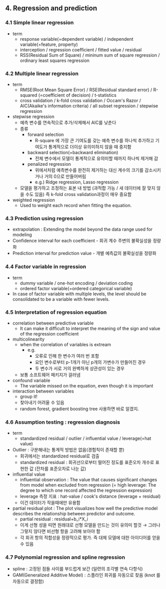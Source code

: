## 4. Regression and prediction

### 4.1 Simple linear regression

- term
    - response variable(=dependent variable) / independent variable(=feature, property)
    - interception / regression coefficient  / fitted value / residual
    - RSS(Residual Sum of Square) / mininum sum of square regression / ordinary least squares regression

### 4.2 Multiple linear regression

- term
    - RMSE(Root Mean Square Error) / RSE(Residual standard error) / R-squared (=coefficient of decision) / t-statistics
    - cross validation / k-fold cross validation / Occam's Razor / AIC(Akaike's information criteria) / all subset regression / stepwise regression
- stepwise regression
    - 예측 변수를 연속적으로 추가/삭제해서 AIC를 낮춘다
    - 종류
        - forward selection
            - R-square 에 가장 큰 기여도를 갖는 예측 변수를 하나씩 추가하고 기여도가 통계적으로 더이상 유의미하지 않을 때 중지함
        - backward selection(=backward elimination)
            - 전체 변수에서 모델이 통계적으로 유의미할 때까지 하나씩 제거해 감
        - penalized regression
            - 위에서처럼 예측변수를 완전히 제거하는 대신 계수의 크기를 감소시키거나 거의 0으로 만들어버림
            - e.g.) Ridge regression, Lasso regression
    - 모델을 평가하고 조정하는 표본 내 방법 (과적합 가능 / 새 데이터에 잘 맞지 않을 수도 있음) 즉 k-fold cross validation과정이 매우 중요함
- weighted regression
    - Used to weight each record when fitting the equation.

### 4.3 Prediction using regression

- extrapolation : Extending the model beyond the data range used for modeling
- Confidence interval for each coefficient - 회귀 계수 주변의 불확실성을 정량화
- Prediction interval for prediction value - 개별 예측값의 불확실성을 정량화

### 4.4 Factor variable in regression

- term
    - dummy variable / one-hot encoding / deviation coding
    - ordered factor variable(=ordered categorical variable)
- In case of factor variable with multiple levels, the level should be consolidated to be a variable with fewer levels.

### 4.5 Interpretation of regression equation

- correlation between predictive variable
    - It can make it difficult to interpret the meaning of the sign and value of the regression coefficient
- multicolinearity
    - when the correlation of variables is extream
        - e.g.
            - 오류로 인해 한 변수가 여러 번 포함
            - 요인 변수로부터 p-1개가 아닌 p개의 가변수가 만들어진 경우
            - 두 변수가 서로 거의 완벽하게 상관성이 있는 경우
    - 보통 소프트웨어 패키지가 걸러냄
- confound variable
    - The variable missed on the equation, even though it is important
- interaction between variables
    - group it!
    - 찾아내기 어려울 수 있음
    - random forest, gradient boosting tree 사용하면 바로 알겠지.

### 4.6 Assumption testing : regression diagnosis

- term
    - standardized residual / outlier / influential value / leverage(=hat value)
- Outlier : 구분해내는 통계적 방법은 없음(경험칙이 존재할 뿐)
    - 회귀에서는 standardized residual로 검출
    - standardized residual : 회귀선으로부터 떨어진 정도를 표준오차 개수로 표현한 값 (잔차를 표준오차로 나눈 값)
- influential value
    - influential observation : The value that causes significant changes from model when excluded from regression (= high leverage: The degree to which one record affected the regression expression)
    - leverage 측정 지표 : hat-value / cook's distance (leverage + residual)
    - 이건 데이터가 작을때에만 유용함
- partial residual plot : The plot visualizes how well the predictive model describes the relationship between predictor and outcome.
    - partial residual : residual+b_i*X_i
    - 이게 선형 성을 띠면 원래대로 선형 모델을 만드는 것이 유의미 할것 → 그러나 그렇지 않다면 비선형 항을 고려해 보아야 함
    - 각 회귀 항의 적합성을 정량적으로 평가. 즉 대체 모델에 대한 아이디어를 얻을 수 있음

### 4.7 Polynomial regression and spline regression

- spline : 고정된 점들 사이를 부드럽게 보간 (일련의 조각별 연속 다항식)
- GAM(Generalized Additive Model) : 스플라인 회귀를 자동으로 찾음 (knot 를 자동으로 결정함)
